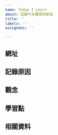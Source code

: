 ```yaml
---
name: Today I Learn
about: 記錄今天獲得的新知
title: ''
labels: ''
assignees: ''

---
```


## 網址

## 記錄原因

## 觀念

## 學習點

## 相關資料
